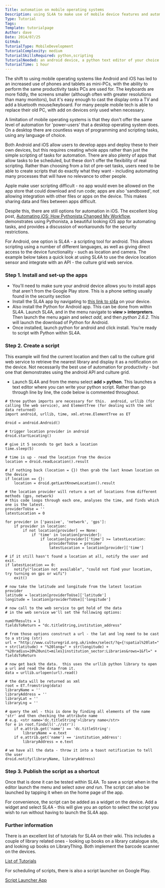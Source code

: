 ```yaml
---
Title: automation on mobile operating systems
Description: using SL4A to make use of mobile device features and automate tasks.
Type: Tutorial
Tags:
Template: tutorialpage
Author: dave
Date: 2014/07/25
GitHub: 
TutorialType: MobileDevelopment
TutorialComplexity: medium
TutorialSkillsRequired: python,scripting
TutorialNeeded: an android device, a python text editor of your choice
TutorialTime: 1 hour
---
```


The shift to using mobile operating systems like Android and iOS has led to an increased use of phones and tablets as mini-PCs, with the ability to perform the same productivity tasks PCs are used for.  The keyboards are more fiddly, the screens smaller (although often with greater resolutions than many monitors), but it's easy enough to cast the display onto a TV and add a bluetooth mouse/keyboard.  For many people mobile tech is able to replace their old PC, with add on devices only used when necessary.

A limitation of mobile operating systems is that they don't offer the same level of automation for 'power-users' that a desktop operating system does.  On a desktop there are countless ways of programming and scripting tasks, using any language of choice.

Both Android and iOS allow users to develop apps and deploy these to their own devices, but this requires creating whole apps rather than just the simple scripting of tasks for automation.  There are also plenty of apps that allow tasks to be scheduled, but these don't offer the flexibility of real scripting.  Rather than choosing from a list of pre-set tasks, users need to be able to create scripts that do exactly what they want - including automating many processes that will have no relevance to other people.

Apple make user scripting difficult - no app would even be allowed on the app store that could download and run code;  apps are also 'sandboxed', not allowing integration with other files or apps on the device.  This makes sharing data and files between apps difficult.

Despite this, there are still options for automation in iOS.  The excellent blog post, [Automating iOS: How Pythonista Changed My Workflow](http://www.macstories.net/stories/automating-ios-how-pythonista-changed-my-workflow), demonstrates using Pythonista, a beautiful looking iOS app for automating tasks, and provides a discussion of workarounds for the security restrictions.

For Android, one option is SL4A - a scripting tool for android.  This allows scripting using a number of different languages, as well as giving direct access to the device functionality - such as location and camera.  The example below takes a quick look at using SL4A to use the device location sensor and integrate with an API - the culture grid web service.

### Step 1.  Install and set-up the apps

- You'll need to make sure your android device allows you to install apps that aren't from the Google Play store.  This is a phone setting usually found in the security section
- Install the SL4A app by navigating to [this link to sl4a](http://code.google.com/p/android-scripting/) on your device.
- Also install the Python for Android app.  This can be done from within SL4A.  Launch SL4A, and in the menu navigate to **view > interpreters**.  Then launch the menu again and select *add*, and then *python 2.6.2*.  This will launch the download of Python for Android.
- Once installed, launch python for android and click install.  You're ready to script with Python within SL4A.

### Step 2.  Create a script

This example will find the current location and then call to the culture grid web service to retrieve the nearest library and display it as a notification on the device.  Not necessarily the best use of automation for productivity - but one that demonstrates using the android API and culture grid.

- Launch SL4A and from the menu select **add > python**.  This launches a text editor where you can write your python script.  Rather than go through line by line, the code below is commented throughout.

<pre class="prettyprint linenums"><code># three python imports are necessary for this.  android, urllib (for calling the web service), and ElementTree (for dealing with the xml data returned)
import android, urllib, time, xml.etree.ElementTree as ET

droid = android.Android()

# trigger location provider in android
droid.startLocating()

# give it 5 seconds to get back a location 
time.sleep(5)

# time is up - read the location from the device
location = droid.readLocation().result

# if nothing back (location = {}) then grab the last known location on the device
if location == {}:
    location = droid.getLastKnownLocation().result

# the location provider will return a set of locations from different methods (gps, network)
# this code loops through each one, analyses the time, and finds which one is the latest.
providerToUse = ''
latestLocation = 0

for provider in ['passive', 'network', 'gps']:
    if provider in location:
        if not location[provider] == None:
            if 'time' in location[provider]:
                if location[provider]['time'] >= latestLocation:
                    providerToUse = provider
                    latestLocation = location[provider]['time']

# if it still hasn't found a location at all, notify the user and exit.
if latestLocation == 0:
    notify("location not available", "could not find your location, try turning on gps or wifi")
    exit()

# now take the latitude and longitude from the latest location provider
latitude = location[providerToUse]['latitude']
longitude = location[providerToUse]['longitude']

# now call to the web service to get hold of the data
# in the web service we'll set the following options:

numOfResults = 1
fieldsToReturn = "dc.titleString,institution_address"

# from those options construct a url - the lat and lng need to be cast to a string (str)
url = "http://www.culturegrid.org.uk/index/select/?q={!spatial%20lat=" + str(latitude) + "%20long=" + str(longitude) + "%20radius=20%20unit=miles}institution_sector:Libraries&rows=1&fl=" + fieldsToReturn

# now get back the data.  this uses the urllib python library to open a url and read the data from it.
data = urllib.urlopen(url).read()

# the data will be returned as xml
root = ET.fromstring(data)
libraryName = ''
libraryAddress = ''
libraryLat = ''
libraryLng = ''

# query the xml - this is done by finding all elements of the name 'str' and then checking the attribute name
# e.g. &lt;str name='dc.titleString'&gt;library name&lt;/str&gt;
for e in root.findall('.//str'):
    if e.attrib.get('name') == 'dc.titleString':
        libraryName = e.text
    if e.attrib.get('name') == 'institution_address':
        libraryAddress = e.text

# we have all the data - throw it into a toast notification to tell the user
droid.notify(libraryName, libraryAddress)</code></pre>

### Step 3.  Publish the script as a shortcut

Once that is done it can be tested within SL4A.  To save a script when in the editor launch the menu and select *save and run*.  The script can also be launched by tapping it when on the home page of the app.

For convenience, the script can be added as a widget on the device.  Add a widget and select SL4A - this will give you an option to select the script you wish to run without having to launch the SL4A app.

### Further information

There is an excellent list of tutorials for SL4A on their wiki.  This includes a couple of library related ones - looking up books on a library catalogue site, and looking up books on LibraryThing.  Both implement the barcode scanner on the devices.

[List of Tutorials](https://code.google.com/p/android-scripting/wiki/Tutorials)

For scheduling of scripts, there is also a script launcher on Google Play.

[Script Launcher App](https://play.google.com/store/apps/details?id=org.androidideas.scriptlauncher&hl=en_GB)
